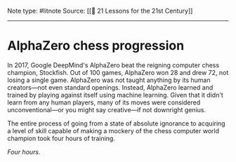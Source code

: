 Note type: #litnote
Source: [[📖 21 Lessons for the 21st Century]]

---
# AlphaZero chess progression
In 2017, Google DeepMind's AlphaZero beat the reigning computer chess champion, Stockfish. Out of 100 games, AlphaZero won 28 and drew 72, not losing a single game. AlphaZero was not taught anything by its human creators—not even standard openings. Instead, AlphaZero learned and trained by playing against itself using machine learning. Given that it didn't learn from any human players, many of its moves were considered unconventional—or you might say creative—if not downright genius.

The entire process of going from a state of absolute ignorance to acquiring a level of skill capable of making a mockery of the chess computer world champion took four hours of training.

*Four hours.*